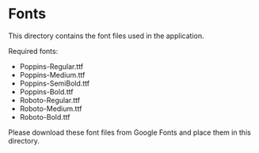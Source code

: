 # Fonts

This directory contains the font files used in the application.

Required fonts:
- Poppins-Regular.ttf
- Poppins-Medium.ttf
- Poppins-SemiBold.ttf
- Poppins-Bold.ttf
- Roboto-Regular.ttf
- Roboto-Medium.ttf
- Roboto-Bold.ttf

Please download these font files from Google Fonts and place them in this directory.